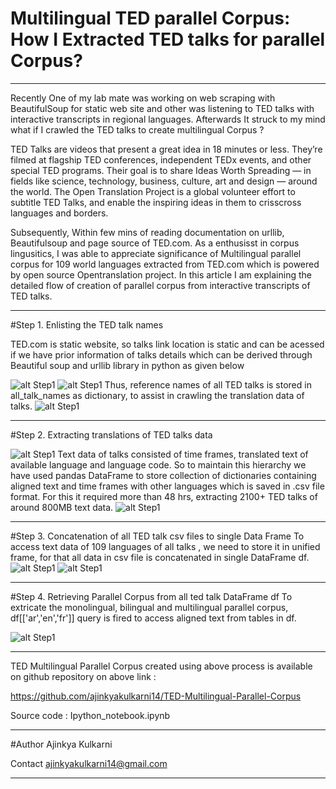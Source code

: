 # Multilingual TED parallel Corpus: How I Extracted TED talks for parallel Corpus?
----------------------------------------------------------------------------------------
Recently One of my lab mate was working on web scraping with BeautifulSoup for static web site and other was listening to TED talks with interactive transcripts in regional languages. Afterwards It struck to my mind what if I crawled the TED talks to create multilingual Corpus ?

TED Talks are videos that present a great idea in 18 minutes or less. They’re filmed at flagship TED conferences, independent TEDx events, and other special TED programs. Their goal is to share Ideas Worth Spreading — in fields like science, technology, business, culture, art and design — around the world. The Open Translation Project is a global volunteer effort to subtitle TED Talks, and enable the inspiring ideas in them to crisscross languages and borders.

Subsequently, Within few mins of reading documentation on urllib, Beautifulsoup and page source of TED.com. As a enthusisst in corpus lingusitics, I was able to appreciate significance of Multilingual parallel corpus for 109 world languages extracted from TED.com which is powered by open source Opentranslation project. In this article I am explaining the detailed flow of creation of parallel corpus from interactive transcripts of TED talks.

----------------------------------------------------------------------------------------

#Step 1. Enlisting the TED talk names

TED.com is static website, so talks link location is static and can be acessed if we have prior information of talks details which can be derived through Beautiful soup and urllib library in python as given below

![alt Step1](https://github.com/ajinkyakulkarni14/How-I-Extracted-TED-talks-for-parallel-Corpus-/blob/master/Img/1.png)
![alt Step1](https://github.com/ajinkyakulkarni14/How-I-Extracted-TED-talks-for-parallel-Corpus-/blob/master/Img/2.png)
Thus, reference names of all TED talks is stored in all_talk_names as dictionary, to assist in crawling the translation data of talks.
![alt Step1](https://github.com/ajinkyakulkarni14/How-I-Extracted-TED-talks-for-parallel-Corpus-/blob/master/Img/3.png)

-----------------------------------------------------------------------------------------
#Step 2. Extracting translations of TED talks data

![alt Step1](https://github.com/ajinkyakulkarni14/How-I-Extracted-TED-talks-for-parallel-Corpus-/blob/master/Img/4.png)
Text data of talks consisted of time frames, translated text of available language and language code. So to maintain this hierarchy we have used pandas DataFrame to store collection of dictionaries containing aligned text and time frames with other languages which is saved in .csv file format. For this it required more than 48 hrs, extracting 2100+ TED talks of around 800MB text data.
![alt Step1](https://github.com/ajinkyakulkarni14/How-I-Extracted-TED-talks-for-parallel-Corpus-/blob/master/Img/5.png)

------------------------------------------------------------------------------------------

#Step 3. Concatenation of all TED talk csv files to single Data Frame
To access text data of 109 languages of all talks , we need to store it in unified frame, for that all data in csv file is concatenated in single DataFrame df.
![alt Step1](https://github.com/ajinkyakulkarni14/How-I-Extracted-TED-talks-for-parallel-Corpus-/blob/master/Img/6.png)
![alt Step1](https://github.com/ajinkyakulkarni14/How-I-Extracted-TED-talks-for-parallel-Corpus-/blob/master/Img/7.png)

-------------------------------------------------------------------------------------------

#Step 4. Retrieving Parallel Corpus from all ted talk DataFrame df
To extricate the monolingual, bilingual and  multilingual parallel corpus, df[['ar','en','fr']] query is fired to access aligned text from tables in df.

![alt Step1](https://github.com/ajinkyakulkarni14/How-I-Extracted-TED-talks-for-parallel-Corpus-/blob/master/Img/8.png)

-------------------------------------------------------------------------------------------

TED Multilingual Parallel Corpus created using above process is available on github repository on above link :

https://github.com/ajinkyakulkarni14/TED-Multilingual-Parallel-Corpus

Source code : Ipython_notebook.ipynb

---------------------------------------------------------------------------------------------

#Author
Ajinkya Kulkarni

Contact
ajinkyakulkarni14@gmail.com

----------------------------------------------------------------------------------------------




